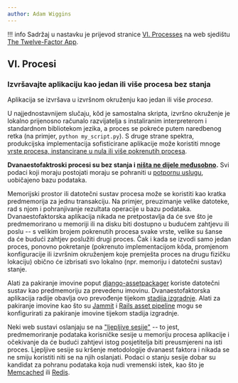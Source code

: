 ```yaml
---
author: Adam Wiggins
---
```


!!! info
    Sadržaj u nastavku je prijevod stranice [VI. Processes](https://12factor.net/processes) na web sjedištu [The Twelve-Factor App](https://12factor.net/).

## VI. Procesi
### Izvršavajte aplikaciju kao jedan ili više procesa bez stanja

Aplikacija se izvršava u izvršnom okruženju kao jedan ili više *procesa*.

U najjednostavnijem slučaju, kôd je samostalna skripta, izvršno okruženje je lokalno prijenosno računalo razvijatelja s instaliranim interpreterom i standardnom bibliotekom jezika, a proces se pokreće putem naredbenog retka (na primjer, `python my_script.py`). S druge strane spektra, produkcijska implementacija sofisticirane aplikacije može koristiti mnoge [vrste procesa, instancirane u nula ili više pokrenutih procesa](concurrency.md).

**Dvanaestofaktroski procesi su bez stanja i [ništa ne dijele međusobno](https://en.wikipedia.org/wiki/Shared_nothing_architecture).** Svi podaci koji moraju postojati moraju se pohraniti u [potpornu uslugu](backing-services.md), uobičajeno bazu podataka.

Memorijski prostor ili datotečni sustav procesa može se koristiti kao kratka predmemorija za jednu transakciju. Na primjer, preuzimanje velike datoteke, rad s njom i pohranjivanje rezultata operacije u bazu podataka. Dvanaestofaktorska aplikacija nikada ne pretpostavlja da će sve što je predmemorirano u memoriji ili na disku biti dostupno u budućem zahtjevu ili poslu -- s velikim brojem pokrenutih procesa svake vrste, velike su šanse da će budući zahtjev poslužiti drugi proces. Čak i kada se izvodi samo jedan proces, ponovno pokretanje (pokrenuto implementacijom kôda, promjenom konfiguracije ili izvršnim okruženjem koje premješta proces na drugu fizičku lokaciju) obično će izbrisati svo lokalno (npr. memoriju i datotečni sustav) stanje.

Alati za pakiranje imovine poput [django-assetpackager](https://code.google.com/archive/p/django-assetpackager/) koriste datotečni sustav kao predmemoriju za prevedenu imovinu. Dvanaestofaktorska aplikacija radije obavlja ovo prevođenje tijekom [stadija izgradnje](build-release-run.md). Alati za pakiranje imovine kao što su [Jammit](https://documentcloud.github.io/jammit/) i [Rails asset pipeline](https://guides.rubyonrails.org/asset_pipeline.html) mogu se konfigurirati za pakiranje imovine tijekom stadija izgradnje.

Neki web sustavi oslanjaju se na ["ljepljive sesije"](https://en.wikipedia.org/wiki/Load_balancing_%28computing%29#Persistence) -- to jest, predmemoriranje podataka korisničke sesije u memoriju procesa aplikacije i očekivanje da će budući zahtjevi istog posjetitelja biti preusmjereni na isti proces. Ljepljive sesije su kršenje metodologije dvanaest faktora i nikada se ne smiju koristiti niti se na njih oslanjati. Podaci o stanju sesije dobar su kandidat za pohranu podataka koja nudi vremenski istek, kao što je [Memcached](https://memcached.org/) ili [Redis](https://redis.io/).
